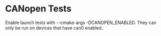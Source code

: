 # CANopen Tests

Enable launch tests with --cmake-args -DCANOPEN_ENABLED.
They can only be run on devices that have can0 enabled.

